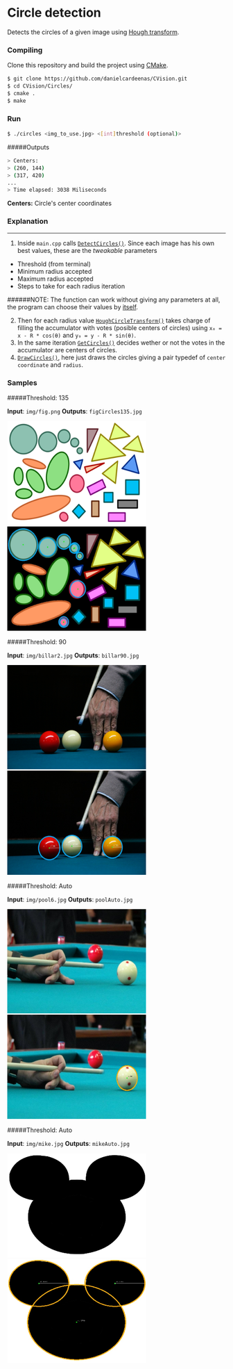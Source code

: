 # Circle detection
Detects the circles of a given image using [Hough transform](http://en.wikipedia.org/wiki/Hough_transform).

### Compiling

Clone this repository and build the project using [CMake](http://www.cmake.org/download/).

```sh
$ git clone https://github.com/danielcardeenas/CVision.git
$ cd CVision/Circles/
$ cmake .
$ make
```
### Run
```sh
$ ./circles <img_to_use.jpg> <[int]threshold (optional)>
```
#####Outputs

```sh
> Centers:
> (260, 144)
> (317, 420)
...
> Time elapsed: 3038 Miliseconds

```


**Centers:** Circle's center coordinates

### Explanation

---------------------------------------

1.  Inside `main.cpp` calls [`DetectCircles()`](https://github.com/danielcardeenas/CVision/blob/master/libs/Utils.cpp#L640). Since each image has his own best values, these are the *tweakable* parameters
  + Threshold (from terminal)
  + Minimum radius accepted
  + Maximum radius accepted
  + Steps to take for each radius iteration

######NOTE:
The function can work without giving any parameters at all, the program can choose their values by [itself](https://github.com/danielcardeenas/CVision/blob/master/libs/Utils.cpp#L672).

2.  Then for each radius value [`HoughCircleTransform()`](https://github.com/danielcardeenas/CVision/blob/master/libs/Utils.cpp#L691) takes charge of filling the accumulator with votes (posible centers of circles) using `x₀ = x - R * cos(θ)` and `y₀ = y - R * sin(θ)`.
3.  In the same iteration [`GetCircles()`](https://github.com/danielcardeenas/CVision/blob/master/libs/Utils.cpp#L735) decides wether or not the votes in the accumulator are centers of circles.
4.  [`DrawCircles()`](https://github.com/danielcardeenas/CVision/blob/master/libs/Utils.cpp#L789), here just draws the circles giving a pair typedef of `center coordinate` and `radius`.

### Samples

#####Threshold: 135

**Input**: ```img/fig.png```
**Outputs**: ```figCircles135.jpg```

<img src="https://raw.githubusercontent.com/danielcardeenas/CVision/master/Circles/img/fig.png" width="320" height="240" />
<img src="https://raw.githubusercontent.com/danielcardeenas/CVision/master/Circles/figCircles135.jpg" width="320" height="240" />

#####Threshold: 90

**Input**: ```img/billar2.jpg```
**Outputs**: ```billar90.jpg```

<img src="https://raw.githubusercontent.com/danielcardeenas/CVision/master/Circles/img/billar2.jpg" width="320" height="240" />
<img src="https://github.com/danielcardeenas/CVision/blob/master/Circles/billar90.jpg" width="320" height="240" />

#####Threshold: Auto

**Input**: ```img/pool6.jpg```
**Outputs**: ```poolAuto.jpg```

<img src="https://raw.githubusercontent.com/danielcardeenas/CVision/master/Circles/img/pool6.jpg" width="320" height="240" />
<img src="https://raw.githubusercontent.com/danielcardeenas/CVision/master/Circles/poolAuto.jpg" width="320" height="240" />

#####Threshold: Auto

**Input**: ```img/mike.jpg```
**Outputs**: ```mikeAuto.jpg```

<img src="https://raw.githubusercontent.com/danielcardeenas/CVision/master/Circles/img/mike.jpg" width="320" height="240" />
<img src="https://raw.githubusercontent.com/danielcardeenas/CVision/master/Circles/mikeAuto.jpg" width="320" height="240" />
